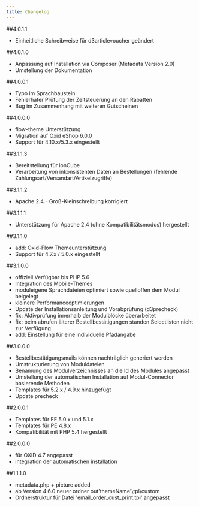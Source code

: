 ```yaml
---
title: Changelog
---
```


##4.0.1.1
- Einheitliche Schreibweise für d3articlevoucher geändert

##4.0.1.0
- Anpassung auf Installation via Composer (Metadata Version 2.0)
- Umstellung der Dokumentation

##4.0.0.1
- Typo im Sprachbaustein
- Fehlerhafer Prüfung der Zeitsteuerung an den Rabatten
- Bug im Zusammenhang mit weiteren Gutscheinen

##4.0.0.0
- flow-theme Unterstützung
- Migration auf Oxid eShop 6.0.0
- Support für 4.10.x/5.3.x eingestellt

##3.1.1.3
- Bereitstellung für ionCube
- Verarbeitung von inkonsistenten Daten an Bestellungen (fehlende Zahlungsart/Versandart/Artikelzugriffe)

##3.1.1.2
- Apache 2.4 - Groß-Kleinschreibung korrigiert

##3.1.1.1
- Unterstützung für Apache 2.4 (ohne Kompatibilitätsmodus) hergestellt

##3.1.1.0
- add: Oxid-Flow Themeunterstützung
- Support für 4.7.x / 5.0.x eingestellt

##3.1.0.0
- offiziell Verfügbar bis PHP 5.6
- Integration des Mobile-Themes
- moduleigene Sprachdateien optimiert sowie quelloffen dem Modul beigelegt
- kleinere Performanceoptimierungen
- Update der Installationsanleitung und Vorabprüfung (d3precheck)
- fix: Aktivprüfung innerhalb der Modulblöcke überarbeitet
- fix: beim abrufen älterer Bestellbestätigungen standen Selectlisten nicht zur Verfügung
- add: Einstellung für eine individuelle Pfadangabe

##3.0.0.0
- Bestellbestätigungsmails können nachträglich generiert werden
- Umstrukturierung von Moduldateien
- Benamung des Modulverzeichnisses an die Id des Modules angepasst
- Umstellung der automatischen Installation auf Modul-Connector basierende Methoden
- Templates für 5.2.x / 4.9.x hinzugefügt
- Update precheck

##2.0.0.1
- Templates für EE 5.0.x und 5.1.x
- Templates für PE 4.8.x
- Kompatibilität mit PHP 5.4 hergestellt

##2.0.0.0
- für OXID 4.7 angepasst
- integration der automatischen installation

##1.1.1.0
- metadata.php + picture added
- ab Version 4.6.0 neuer ordner out\'themeName'\tpl\custom
- Ordnerstruktur für Datei 'email_order_cust_print.tpl' angepasst
